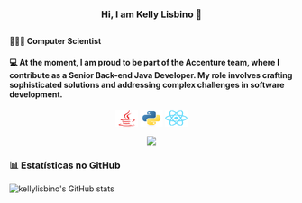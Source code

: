 <div align="center">

### Hi, I am Kelly Lisbino 🤍

</div>

##
#### 👩🏼‍🔬 Computer Scientist
#### 💻 At the moment, I am proud to be part of the Accenture team, where I contribute as a Senior Back-end Java Developer. My role involves crafting sophisticated solutions and addressing complex challenges in software development.
<p align="center">
  <img alt="Kelly-Java" height="30" width="40" src="https://raw.githubusercontent.com/devicons/devicon/master/icons/java/java-plain.svg">
  <img alt="Kelly-Python" height="30" width="40" src="https://raw.githubusercontent.com/devicons/devicon/master/icons/python/python-original.svg">
  <img alt="Kelly-React" height="30" width="40" src="https://raw.githubusercontent.com/devicons/devicon/master/icons/react/react-original.svg">
</p>
<p align="center"> 
  <a href="https://www.linkedin.com/in/gleice-lisbino/" target="_blank"><img src="https://img.shields.io/badge/-LinkedIn-%230077B5?style=for-the-badge&logo=linkedin&logoColor=white" target="_blank"></a> 
</p>

### 📊 Estatísticas no GitHub

![kellylisbino's GitHub stats](https://github-readme-stats.vercel.app/api?username=gleicelisbino&show_icons=true&theme=dracula)
